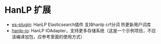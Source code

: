 # HanLP 扩展

- [es-plugin](es-plugin): HanLP Elasticsearch插件 支持hanlp crf分词  热更新用户词库
- [hanlp-io](hanlp-io): HanLP IOAdapter，支持更多存储系统（这是一个示例项目，不应该编译加包，应参考里面的使用方式）

